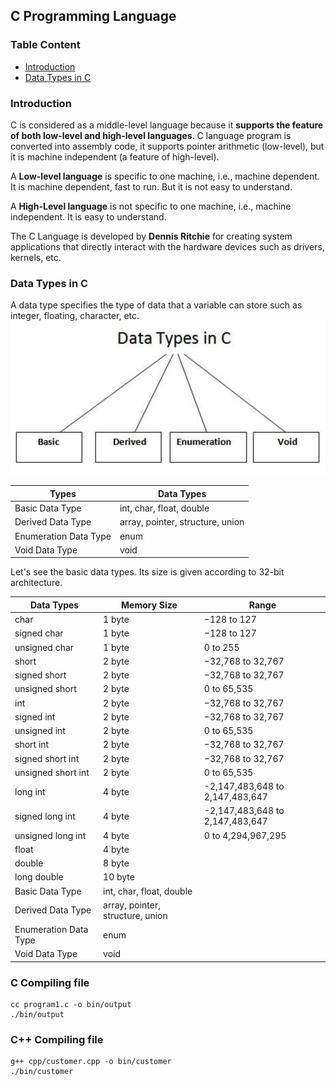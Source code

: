 ## C Programming Language

### Table Content
- [Introduction](https://github.com/fateh22/C-C-Programing#introduction)
- [Data Types in C](https://github.com/fateh22/C-C-Programing#data-types-in-c)

### Introduction
C is considered as a middle-level language because it **supports the feature of both low-level and high-level languages**. C language program is converted into assembly code, it supports pointer arithmetic (low-level), but it is machine independent (a feature of high-level).

A **Low-level language** is specific to one machine, i.e., machine dependent. It is machine dependent, fast to run. But it is not easy to understand.

A **High-Level language** is not specific to one machine, i.e., machine independent. It is easy to understand.

The C Language is developed by **Dennis Ritchie** for creating system applications that directly interact with the hardware devices such as drivers, kernels, etc.

### Data Types in C
A data type specifies the type of data that a variable can store such as integer, floating, character, etc.
![Alt Data Types in C](./images/data_type_in_c.png)

Types | Data Types
 ------------ | -------------
Basic Data Type | int, char, float, double
Derived Data Type | array, pointer, structure, union
Enumeration Data Type | enum
Void Data Type	| void

Let's see the basic data types. Its size is given according to 32-bit architecture.

Data Types | Memory Size	 | Range
 ------------ | -------------  | --------------
 char |	1 byte | −128 to 127
 signed char |	1 byte |	−128 to 127
 unsigned char |	1 byte |	0 to 255
short	| 2 byte |	−32,768 to 32,767
signed short	| 2 byte |	−32,768 to 32,767
unsigned short	| 2 byte |	0 to 65,535
int	| 2 byte |	−32,768 to 32,767
signed int	| 2 byte | 	−32,768 to 32,767
unsigned int | 2 byte |	0 to 65,535
short int	| 2 byte |	−32,768 to 32,767
signed short int	| 2 byte |	−32,768 to 32,767
unsigned short int	| 2 byte |	0 to 65,535
long int	| 4 byte | -2,147,483,648 to 2,147,483,647
signed long int	| 4 byte | 	-2,147,483,648 to 2,147,483,647
unsigned long int	| 4 byte | 0 to 4,294,967,295
float	| 4 byte
double	| 8 byte
long double	| 10 byte
Basic Data Type | int, char, float, double
Derived Data Type | array, pointer, structure, union
Enumeration Data Type | enum
Void Data Type	| void


### C Compiling file
```
cc program1.c -o bin/output
./bin/output
```

### C++ Compiling file
```
g++ cpp/customer.cpp -o bin/customer
./bin/customer
```

